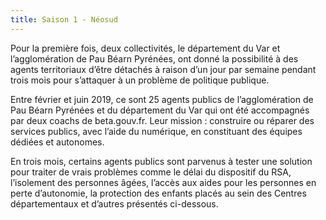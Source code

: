 ```yaml
---
title: Saison 1 - Néosud
---
```


Pour la première fois, deux collectivités, le département du Var et l’agglomération de Pau Béarn Pyrénées, ont donné la possibilité à des agents territoriaux d’être détachés à raison d’un jour par semaine pendant trois mois pour s’attaquer à un problème de politique publique.

Entre février et juin 2019, ce sont 25 agents publics de l’agglomération de Pau Béarn Pyrénées et du département du Var qui ont été accompagnés par deux coachs de beta.gouv.fr. Leur mission : construire ou réparer des services publics, avec l’aide du numérique, en constituant des équipes dédiées et autonomes.

En trois mois, certains agents publics sont parvenus à tester une solution pour traiter de vrais problèmes comme le délai du dispositif du RSA, l’isolement des personnes âgées, l’accès aux aides pour les personnes en perte d’autonomie, la protection des enfants placés au sein des Centres départementaux et d’autres présentés ci-dessous.
